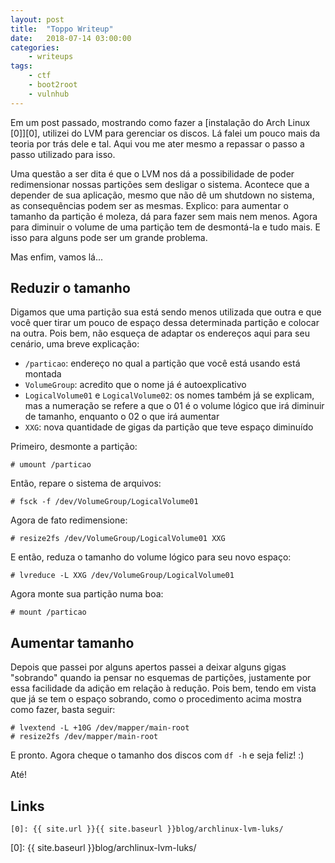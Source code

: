 ```yaml
---
layout: post
title:	"Toppo Writeup"
date:	2018-07-14 03:00:00
categories:
    - writeups
tags:
    - ctf
    - boot2root
    - vulnhub
---
```


Em um post passado, mostrando como fazer a [instalação do Arch Linux \[0\]][0], utilizei do LVM para gerenciar os discos. Lá falei um pouco mais da teoria por trás dele e tal. Aqui vou me ater mesmo a repassar o passo a passo utilizado para isso.

Uma questão a ser dita é que o LVM nos dá a possibilidade de poder redimensionar nossas partições sem desligar o sistema. Acontece que a depender de sua aplicação, mesmo que não dê um shutdown no sistema, as consequências podem ser as mesmas. Explico: para aumentar o tamanho da partição é moleza, dá para fazer sem mais nem menos. Agora para diminuir o volume de uma partição tem de desmontá-la e tudo mais. E isso para alguns pode ser um grande problema.

Mas enfim, vamos lá...

## Reduzir o tamanho

Digamos que uma partição sua está sendo menos utilizada que outra e que você quer tirar um pouco de espaço dessa determinada partição e colocar na outra. Pois bem, não esqueça de adaptar os endereços aqui para seu cenário, uma breve explicação:

* `/particao`: endereço no qual a partição que você está usando está montada
* `VolumeGroup`: acredito que o nome já é autoexplicativo
* `LogicalVolume01` e `LogicalVolume02`: os nomes também já se explicam, mas a numeração se refere a que o 01 é o volume lógico que irá diminuir de tamanho, enquanto o 02 o que irá aumentar
* `XXG`: nova quantidade de gigas da partição que teve espaço diminuído

Primeiro, desmonte a partição:

~~~
# umount /particao
~~~

Então, repare o sistema de arquivos:

~~~
# fsck -f /dev/VolumeGroup/LogicalVolume01
~~~

Agora de fato redimensione:

~~~
# resize2fs /dev/VolumeGroup/LogicalVolume01 XXG
~~~

E então, reduza o tamanho do volume lógico para seu novo espaço:

~~~
# lvreduce -L XXG /dev/VolumeGroup/LogicalVolume01
~~~

Agora monte sua partição numa boa:

~~~
# mount /particao
~~~

## Aumentar tamanho

Depois que passei por alguns apertos passei a deixar alguns gigas "sobrando" quando ia pensar no esquemas de partições, justamente por essa facilidade da adição em relação à redução. Pois bem, tendo em vista que já se tem o espaço sobrando, como o procedimento acima mostra como fazer, basta seguir:

~~~
# lvextend -L +10G /dev/mapper/main-root
# resize2fs /dev/mapper/main-root
~~~

E pronto. Agora cheque o tamanho dos discos com `df -h` e seja feliz! :)

Até!

## Links

~~~
[0]: {{ site.url }}{{ site.baseurl }}blog/archlinux-lvm-luks/
~~~

[0]: {{ site.baseurl }}blog/archlinux-lvm-luks/
